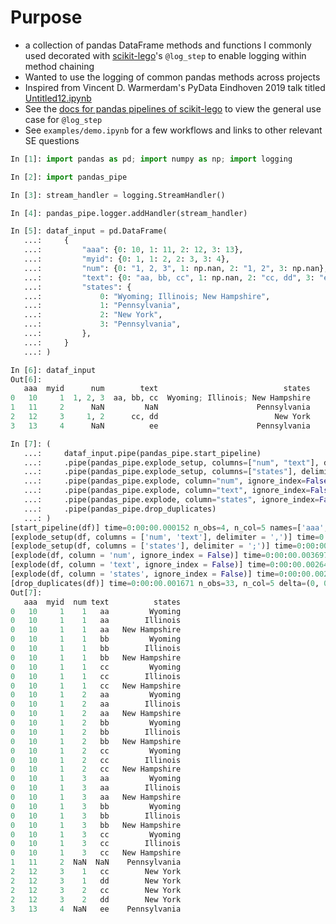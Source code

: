# Purpose
* a collection of pandas DataFrame methods and functions I commonly used decorated with [scikit-lego](https://scikit-lego.readthedocs.io/en/latest/index.html)'s `@log_step` to enable logging within method chaining
* Wanted to use the logging of common pandas methods across projects
* Inspired from Vincent D. Warmerdam's PyData Eindhoven 2019 talk titled [Untitled12.ipynb](https://www.youtube.com/watch?v=yXGCKqo5cEY)
* See the [docs for pandas pipelines of scikit-lego](https://scikit-lego.readthedocs.io/en/latest/pandas_pipeline.html) to view the general use case for `@log_step`
*  See `examples/demo.ipynb` for a few workflows and links to other relevant SE questions
```python
In [1]: import pandas as pd; import numpy as np; import logging

In [2]: import pandas_pipe

In [3]: stream_handler = logging.StreamHandler()

In [4]: pandas_pipe.logger.addHandler(stream_handler)

In [5]: dataf_input = pd.DataFrame(
   ...:     {
   ...:         "aaa": {0: 10, 1: 11, 2: 12, 3: 13},
   ...:         "myid": {0: 1, 1: 2, 2: 3, 3: 4},
   ...:         "num": {0: "1, 2, 3", 1: np.nan, 2: "1, 2", 3: np.nan},
   ...:         "text": {0: "aa, bb, cc", 1: np.nan, 2: "cc, dd", 3: "ee"},
   ...:         "states": {
   ...:             0: "Wyoming; Illinois; New Hampshire",
   ...:             1: "Pennsylvania",
   ...:             2: "New York",
   ...:             3: "Pennsylvania",
   ...:         },
   ...:     }
   ...: )

In [6]: dataf_input
Out[6]: 
   aaa  myid      num        text                            states
0   10     1  1, 2, 3  aa, bb, cc  Wyoming; Illinois; New Hampshire
1   11     2      NaN         NaN                      Pennsylvania
2   12     3     1, 2      cc, dd                          New York
3   13     4      NaN          ee                      Pennsylvania

In [7]: (
   ...:     dataf_input.pipe(pandas_pipe.start_pipeline)
   ...:     .pipe(pandas_pipe.explode_setup, columns=["num", "text"], delimiter=",")
   ...:     .pipe(pandas_pipe.explode_setup, columns=["states"], delimiter=";")
   ...:     .pipe(pandas_pipe.explode, column="num", ignore_index=False)
   ...:     .pipe(pandas_pipe.explode, column="text", ignore_index=False)
   ...:     .pipe(pandas_pipe.explode, column="states", ignore_index=False)
   ...:     .pipe(pandas_pipe.drop_duplicates)
   ...: )
[start_pipeline(df)] time=0:00:00.000152 n_obs=4, n_col=5 names=['aaa', 'myid', 'num', 'text', 'states']
[explode_setup(df, columns = ['num', 'text'], delimiter = ',')] time=0:00:00.001107 n_obs=4, n_col=5 delta=(0, 0)
[explode_setup(df, columns = ['states'], delimiter = ';')] time=0:00:00.000466 n_obs=4, n_col=5 delta=(0, 0)
[explode(df, column = 'num', ignore_index = False)] time=0:00:00.003697 n_obs=7, n_col=5 delta=(+3, 0)
[explode(df, column = 'text', ignore_index = False)] time=0:00:00.002642 n_obs=15, n_col=5 delta=(+8, 0)
[explode(df, column = 'states', ignore_index = False)] time=0:00:00.002184 n_obs=33, n_col=5 delta=(+18, 0)
[drop_duplicates(df)] time=0:00:00.001671 n_obs=33, n_col=5 delta=(0, 0)
Out[7]: 
   aaa  myid  num text          states
0   10     1    1   aa         Wyoming
0   10     1    1   aa        Illinois
0   10     1    1   aa   New Hampshire
0   10     1    1   bb         Wyoming
0   10     1    1   bb        Illinois
0   10     1    1   bb   New Hampshire
0   10     1    1   cc         Wyoming
0   10     1    1   cc        Illinois
0   10     1    1   cc   New Hampshire
0   10     1    2   aa         Wyoming
0   10     1    2   aa        Illinois
0   10     1    2   aa   New Hampshire
0   10     1    2   bb         Wyoming
0   10     1    2   bb        Illinois
0   10     1    2   bb   New Hampshire
0   10     1    2   cc         Wyoming
0   10     1    2   cc        Illinois
0   10     1    2   cc   New Hampshire
0   10     1    3   aa         Wyoming
0   10     1    3   aa        Illinois
0   10     1    3   aa   New Hampshire
0   10     1    3   bb         Wyoming
0   10     1    3   bb        Illinois
0   10     1    3   bb   New Hampshire
0   10     1    3   cc         Wyoming
0   10     1    3   cc        Illinois
0   10     1    3   cc   New Hampshire
1   11     2  NaN  NaN    Pennsylvania
2   12     3    1   cc        New York
2   12     3    1   dd        New York
2   12     3    2   cc        New York
2   12     3    2   dd        New York
3   13     4  NaN   ee    Pennsylvania
```